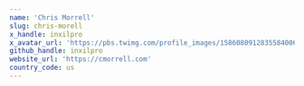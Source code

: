 ```yaml
---
name: 'Chris Morrell'
slug: chris-morell
x_handle: inxilpro
x_avatar_url: 'https://pbs.twimg.com/profile_images/1586080912835584006/V-fczVOd_200x200.jpg'
github_handle: inxilpro
website_url: 'https://cmorrell.com'
country_code: us
---
```

